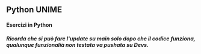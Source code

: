 ## Python UNIME
#### Esercizi in Python
##### Ricorda che si può fare l'update su main solo dopo che il codice funziona, qualunque funzionalià non testata va pushata su Devs.
